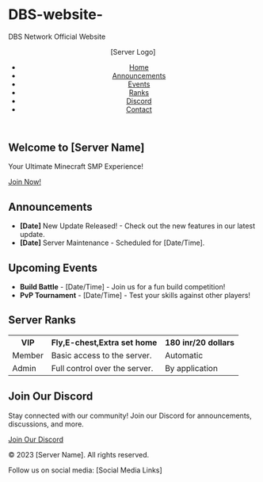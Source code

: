 # DBS-website-
DBS Network Official Website 
<!DOCTYPE html>
<html lang="en">
<head>
    <meta charset="UTF-8">
    <meta name="viewport" content="width=device-width, initial-scale=1.0">
    <title>[Server Name] - Minecraft SMP</title>
    <link rel="stylesheet" href="styles.css">
</head>
<body>
    <header>
        <div class="logo">[Server Logo]</div>
        <nav>
            <ul>
                <li><a href="#home">Home</a></li>
                <li><a href="#announcements">Announcements</a></li>
                <li><a href="#events">Events</a></li>
                <li><a href="#ranks">Ranks</a></li>
                <li><a href="#discord">Discord</a></li>
                <li><a href="#contact">Contact</a></li>
            </ul>
        </nav>
    </header>
    <section id="home" class="hero">
        <h1>Welcome to [Server Name]</h1>
        <p>Your Ultimate Minecraft SMP Experience!</p>
        <a href="server-ip-link" class="join-button">Join Now!</a>
    </section>
    <section id="announcements">
        <h2>Announcements</h2>
        <ul>
            <li><strong>[Date]</strong> New Update Released! - Check out the new features in our latest update.</li>
            <li><strong>[Date]</strong> Server Maintenance - Scheduled for [Date/Time].</li>
        </ul>
    </section>
    <section id="events">
        <h2>Upcoming Events</h2>
        <ul>
            <li><strong>Build Battle</strong> - [Date/Time] - Join us for a fun build competition!</li>
            <li><strong>PvP Tournament</strong> - [Date/Time] - Test your skills against other players!</li>
        </ul>
    </section>
    <section id="ranks">
        <h2>Server Ranks</h2>
        <table>
            <tr>
                <th>VIP</th>
                <th>Fly,E-chest,Extra set home</th>
                <th>180 inr/20 dollars</th>
            </tr>
            <tr>
                <td>Member</td>
                <td>Basic access to the server.</td>
                <td>Automatic</td>
            </tr>
            <tr>
                <td>Admin</td>
                <td>Full control over the server.</td>
                <td>By application</td>
            </tr>
        </table>
    </section>
    <section id="discord">
        <h2>Join Our Discord</h2>
        <p>Stay connected with our community! Join our Discord for announcements, discussions, and more.</p>
        <a href="discord-invite-link" class="discord-button">Join Our Discord</a>
    </section>
    <footer>
        <p>&copy; 2023 [Server Name]. All rights reserved.</p>
        <p>Follow us on social media: [Social Media Links]</p>
    </footer>
</body>
</html>
